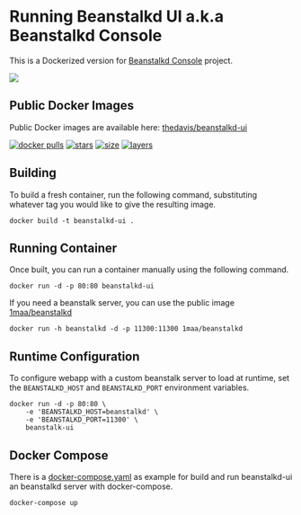 # Running Beanstalkd UI a.k.a Beanstalkd Console

This is a Dockerized version for [Beanstalkd Console](https://github.com/ptrofimov/beanstalk_console) project.

![](https://img.shields.io/github/license/dcorto/beanstalkd-ui)

## Public Docker Images

Public Docker images are available here: [thedavis/beanstalkd-ui](https://hub.docker.com/r/thedavis/beanstalkd-ui)

[![docker pulls](https://img.shields.io/docker/pulls/thedavis/beanstalkd-ui)](https://hub.docker.com/r/thedavis/beanstalkd-ui) [![stars](https://img.shields.io/docker/stars/thedavis/beanstalkd-ui)](https://hub.docker.com/r/thedavis/beanstalkd-ui) [![size](https://img.shields.io/docker/image-size/thedavis/beanstalkd-ui/latest)](https://hub.docker.com/r/thedavis/beanstalkd-ui) [![layers](https://img.shields.io/microbadger/layers/thedavis/beanstalkd-ui)](https://microbadger.com/images/thedavis/beanstalkd-ui)

## Building

To build a fresh container, run the following command, substituting whatever tag you would like to give the resulting image.

```
docker build -t beanstalkd-ui .
```

## Running Container

Once built, you can run a container manually using the following command.

```
docker run -d -p 80:80 beanstalkd-ui
```

If you need a beanstalk server, you can use the public image [1maa/beanstalkd](https://hub.docker.com/r/1maa/beanstalkd)

```
docker run -h beanstalkd -d -p 11300:11300 1maa/beanstalkd
```

## Runtime Configuration

To configure webapp with a custom beanstalk server to load at runtime, set the `BEANSTALKD_HOST` and `BEANSTALKD_PORT` environment variables.

```
docker run -d -p 80:80 \					 
	-e 'BEANSTALKD_HOST=beanstalkd' \
	-e 'BEANSTALKD_PORT=11300' \
	beanstalk-ui
```

## Docker Compose

There is a [docker-compose.yaml](https://github.com/dcorto/beanstalkd-ui/blob/master/docker-compose.yaml) as example for build and run beanstalkd-ui an beanstalkd server with docker-compose.

```
docker-compose up
```

